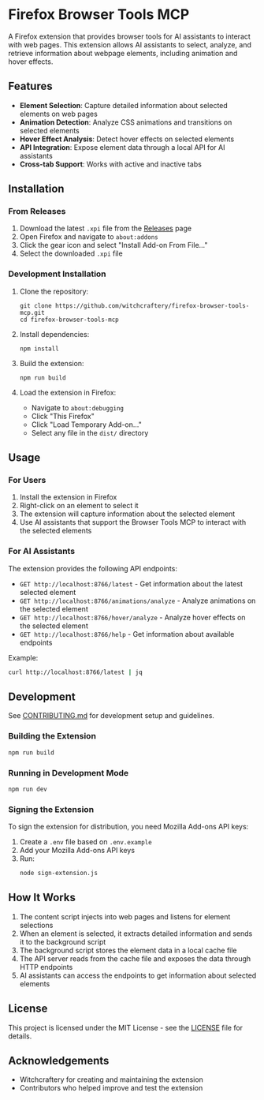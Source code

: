 # Firefox Browser Tools MCP

A Firefox extension that provides browser tools for AI assistants to interact with web pages. This extension allows AI assistants to select, analyze, and retrieve information about webpage elements, including animation and hover effects.

## Features

- **Element Selection**: Capture detailed information about selected elements on web pages
- **Animation Detection**: Analyze CSS animations and transitions on selected elements
- **Hover Effect Analysis**: Detect hover effects on selected elements
- **API Integration**: Expose element data through a local API for AI assistants
- **Cross-tab Support**: Works with active and inactive tabs

## Installation

### From Releases

1. Download the latest `.xpi` file from the [Releases](https://github.com/witchcraftery/firefox-browser-tools-mcp/releases) page
2. Open Firefox and navigate to `about:addons`
3. Click the gear icon and select "Install Add-on From File..."
4. Select the downloaded `.xpi` file

### Development Installation

1. Clone the repository:
   ```
   git clone https://github.com/witchcraftery/firefox-browser-tools-mcp.git
   cd firefox-browser-tools-mcp
   ```

2. Install dependencies:
   ```
   npm install
   ```

3. Build the extension:
   ```
   npm run build
   ```

4. Load the extension in Firefox:
   - Navigate to `about:debugging`
   - Click "This Firefox"
   - Click "Load Temporary Add-on..."
   - Select any file in the `dist/` directory

## Usage

### For Users

1. Install the extension in Firefox
2. Right-click on an element to select it
3. The extension will capture information about the selected element
4. Use AI assistants that support the Browser Tools MCP to interact with the selected elements

### For AI Assistants

The extension provides the following API endpoints:

- `GET http://localhost:8766/latest` - Get information about the latest selected element
- `GET http://localhost:8766/animations/analyze` - Analyze animations on the selected element
- `GET http://localhost:8766/hover/analyze` - Analyze hover effects on the selected element
- `GET http://localhost:8766/help` - Get information about available endpoints

Example:
```bash
curl http://localhost:8766/latest | jq
```

## Development

See [CONTRIBUTING.md](CONTRIBUTING.md) for development setup and guidelines.

### Building the Extension

```bash
npm run build
```

### Running in Development Mode

```bash
npm run dev
```

### Signing the Extension

To sign the extension for distribution, you need Mozilla Add-ons API keys:

1. Create a `.env` file based on `.env.example`
2. Add your Mozilla Add-ons API keys
3. Run:
   ```bash
   node sign-extension.js
   ```

## How It Works

1. The content script injects into web pages and listens for element selections
2. When an element is selected, it extracts detailed information and sends it to the background script
3. The background script stores the element data in a local cache file
4. The API server reads from the cache file and exposes the data through HTTP endpoints
5. AI assistants can access the endpoints to get information about selected elements

## License

This project is licensed under the MIT License - see the [LICENSE](LICENSE) file for details.

## Acknowledgements

- Witchcraftery for creating and maintaining the extension
- Contributors who helped improve and test the extension